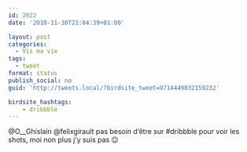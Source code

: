 ```yaml
---
id: 2022
date: '2010-11-30T21:04:39+01:00'

layout: post
categories:
  - Vis ma vie
tags:
  - tweet
format: status
publish_social: no
guid: 'http://tweets.local/?birdsite_tweet=9714449032159232'

birdsite_hashtags:
    - dribbble
---
```


@O\_\_Ghislain @felixgirault pas besoin d’être sur #dribbble pour voir les shots, moi non plus j’y suis pas 😉